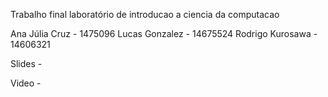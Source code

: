 Trabalho final laboratório de introducao a ciencia da computacao

Ana Júlia Cruz - 1475096
Lucas Gonzalez - 14675524
Rodrigo Kurosawa -  14606321

Slides - 

Video - 
